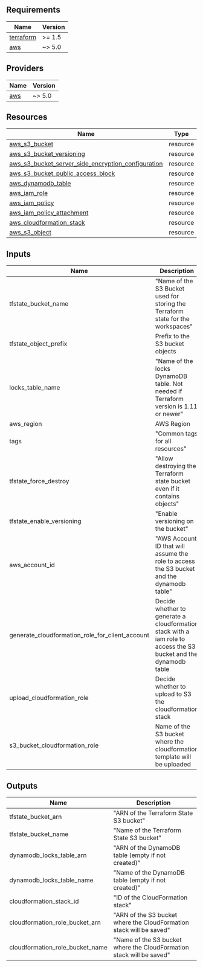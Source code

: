 <!-- BEGIN_TF_DOCS -->
## Requirements

| Name | Version |
|------|---------|
| <a name="requirement_terraform"></a> [terraform](#requirement\_terraform) | >= 1.5 |
| <a name="requirement_aws"></a> [aws](#requirement\_aws) | ~> 5.0 |

## Providers

| Name | Version |
|------|---------|
| <a name="provider_aws"></a> [aws](#provider\_aws) | ~> 5.0 |

## Resources

| Name | Type |
|------|------|
| [aws_s3_bucket](https://registry.terraform.io/providers/hashicorp/aws/latest/docs/resources/s3_bucket) | resource |
| [aws_s3_bucket_versioning](https://registry.terraform.io/providers/hashicorp/aws/latest/docs/resources/s3_bucket_versioning) | resource |
| [aws_s3_bucket_server_side_encryption_configuration](https://registry.terraform.io/providers/hashicorp/aws/latest/docs/resources/s3_bucket_server_side_encryption_configuration) | resource |
| [aws_s3_bucket_public_access_block](https://registry.terraform.io/providers/hashicorp/aws/latest/docs/resources/s3_bucket_public_access_block) | resource |
| [aws_dynamodb_table](https://registry.terraform.io/providers/hashicorp/aws/latest/docs/data-sources/dynamodb_table) | resource |
| [aws_iam_role](https://registry.terraform.io/providers/hashicorp/aws/latest/docs/resources/iam_role)| resource |
| [aws_iam_policy](https://registry.terraform.io/providers/hashicorp/aws/latest/docs/resources/iam_policy) | resource |
| [aws_iam_policy_attachment](https://registry.terraform.io/providers/hashicorp/aws/latest/docs/resources/iam_policy_attachment) | resource |
| [aws_cloudformation_stack](https://registry.terraform.io/providers/hashicorp/aws/latest/docs/resources/cloudformation_stack) | resource |
| [aws_s3_object](https://registry.terraform.io/providers/hashicorp/aws/latest/docs/resources/s3_object) | resource |


## Inputs

| Name | Description | Type | Default | Required |
|------|-------------|------|---------|:--------:|
| tfstate_bucket_name | "Name of the S3 Bucket used for storing the Terraform state for the workspaces" | string | -- | Y |
| tfstate_object_prefix | Prefix to the S3 bucket objects | string | -- | Y |
| locks_table_name | "Name of the locks DynamoDB table. Not needed if Terraform version is 1.11 or newer" | string | null | N |
| aws_region | AWS Region | string | -- | Y |
| tags | "Common tags for all resources" | map(string) | {} | N |
| tfstate_force_destroy | "Allow destroying the Terraform state bucket even if it contains objects" | boolean | false | N |
| tfstate_enable_versioning | "Enable versioning on the bucket" | boolean | true | N |
| aws_account_id | "AWS Account ID that will assume the role to access the S3 bucket and the dynamodb table" | string | - | Y |
| generate_cloudformation_role_for_client_account | Decide whether to generate a cloudformation stack with a iam role to access the S3 bucket and the dynamodb table | boolean | true | N |
| upload_cloudformation_role | Decide whether to upload to S3 the cloudformation stack | boolean | true | N |
| s3_bucket_cloudformation_role | Name of the S3 bucket where the cloudformation template will be uploaded | string | "" | Only if "upload_cloudformation_role" is true |


## Outputs

| Name | Description |
|------|-------------|
| tfstate_bucket_arn | "ARN of the Terraform State S3 bucket" |
| tfstate_bucket_name | "Name of the Terraform State S3 bucket" |
| dynamodb_locks_table_arn | "ARN of the DynamoDB table (empty if not created)" |
| dynamodb_locks_table_name | "Name of the DynamoDB table (empty if not created)" |
| cloudformation_stack_id | "ID of the CloudFormation stack" |
| cloudformation_role_bucket_arn | "ARN of the S3 bucket where the CloudFormation stack will be saved" |
| cloudformation_role_bucket_name | "Name of the S3 bucket where the CloudFormation stack will be saved" |

<!-- END_TF_DOCS -->

